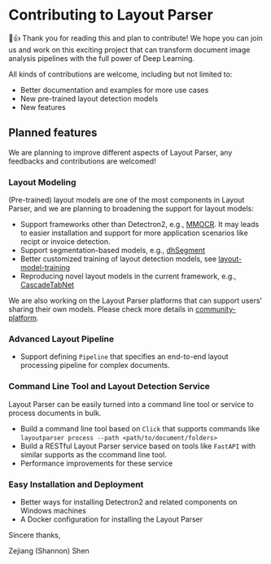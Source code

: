 # Contributing to Layout Parser

🎉👍 Thank you for reading this and plan to contribute! We hope you can join us and work on
this exciting project that can transform document image analysis pipelines with the full
power of Deep Learning.

All kinds of contributions are welcome, including but not limited to:

- Better documentation and examples for more use cases
- New pre-trained layout detection models
- New features

## Planned features 

We are planning to improve different aspects of Layout Parser, any feedbacks and contributions are welcomed! 

### Layout Modeling

(Pre-trained) layout models are one of the most components in Layout Parser, and we are planning to broadening the support for layout models: 

- Support frameworks other than Detectron2, e.g., [MMOCR](https://github.com/open-mmlab/mmocr). It may leads to easier installation and support for more application scenarios like recipt or invoice detection. 
- Support segmentation-based models, e.g., [dhSegment](https://github.com/dhlab-epfl/dhSegment)
- Better customized training of layout detection models, see [layout-model-training](https://github.com/Layout-Parser/layout-model-training)
- Reproducing novel layout models in the current framework, e.g., [CascadeTabNet](https://github.com/DevashishPrasad/CascadeTabNet)

We are also working on the Layout Parser platforms that can support users' sharing their own models. Please check more details in [community-platform](https://github.com/Layout-Parser/community-platform).

### Advanced Layout Pipeline

- Support defining `Pipeline` that specifies an end-to-end layout processing pipeline for complex documents. 

### Command Line Tool and Layout Detection Service

Layout Parser can be easily turned into a command line tool or service to process documents in bulk. 

- Build a command line tool based on `Click` that supports commands like `layoutparser process --path <path/to/document/folders>`
- Build a RESTful Layout Parser service based on tools like `FastAPI` with similar supports as the ccommand line tool. 
- Performance improvements for these service 

### Easy Installation and Deployment 

- Better ways for installing Detectron2 and related components on Windows machines 
- A Docker configuration for installing the Layout Parser

Sincere thanks,

Zejiang (Shannon) Shen 
